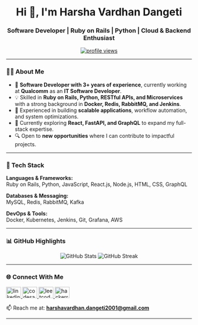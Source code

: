 <h1 align="center">Hi 👋, I'm Harsha Vardhan Dangeti</h1>
<h3 align="center">Software Developer | Ruby on Rails | Python | Cloud & Backend Enthusiast</h3>

<p align="center">
  <a href="https://github.com/starlord-code">
    <img src="https://komarev.com/ghpvc/?username=starlord-code&label=Profile%20Views&color=0e75b6&style=flat" alt="profile views" />
  </a>
</p>

---

### 👨‍💻 About Me
- 💼 **Software Developer with 3+ years of experience**, currently working at **Qualcomm** as an **IT Software Developer**.  
- 💡 Skilled in **Ruby on Rails, Python, RESTful APIs, and Microservices** with a strong background in **Docker, Redis, RabbitMQ, and Jenkins**.  
- 🚀 Experienced in building **scalable applications**, workflow automation, and system optimizations.  
- 🌱 Currently exploring **React, FastAPI, and GraphQL** to expand my full-stack expertise.  
- 🔍 Open to **new opportunities** where I can contribute to impactful projects.  

---

### 🔧 Tech Stack
**Languages & Frameworks:**  
Ruby on Rails, Python, JavaScript, React.js, Node.js, HTML, CSS, GraphQL  

**Databases & Messaging:**  
MySQL, Redis, RabbitMQ, Kafka  

**DevOps & Tools:**  
Docker, Kubernetes, Jenkins, Git, Grafana, AWS  

---

### 📊 GitHub Highlights
<p align="center">
  <img src="https://github-readme-stats.vercel.app/api?username=starlord-code&show_icons=true&theme=radical" alt="GitHub Stats" />
  <img src="https://github-readme-streak-stats.herokuapp.com/?user=starlord-code&theme=radical" alt="GitHub Streak" />
</p>

---

### 🌐 Connect With Me
<p align="left">
  <a href="https://www.linkedin.com/in/harsha-vardhan-dangeti-884197191/" target="_blank">
    <img src="https://raw.githubusercontent.com/rahuldkjain/github-profile-readme-generator/master/src/images/icons/Social/linked-in-alt.svg" alt="linkedin" height="30" width="40" />
  </a>
  <a href="https://codesandbox.io/u/starlord-code" target="_blank">
    <img src="https://raw.githubusercontent.com/rahuldkjain/github-profile-readme-generator/master/src/images/icons/Social/codesandbox.svg" alt="codesandbox" height="30" width="40" />
  </a>
  <a href="https://leetcode.com/u/harsha_vardhan_1223/" target="_blank">
    <img src="https://raw.githubusercontent.com/rahuldkjain/github-profile-readme-generator/master/src/images/icons/Social/leet-code.svg" alt="leetcode" height="30" width="40" />
  </a>
  <a href="https://www.hackerrank.com/profile/haraha_vardhan" target="_blank">
    <img src="https://raw.githubusercontent.com/rahuldkjain/github-profile-readme-generator/master/src/images/icons/Social/hackerearth.svg" alt="hackerrank" height="30" width="40" />
  </a>
</p>

📫 Reach me at: **harshavardhan.dangeti2001@gmail.com**

---
